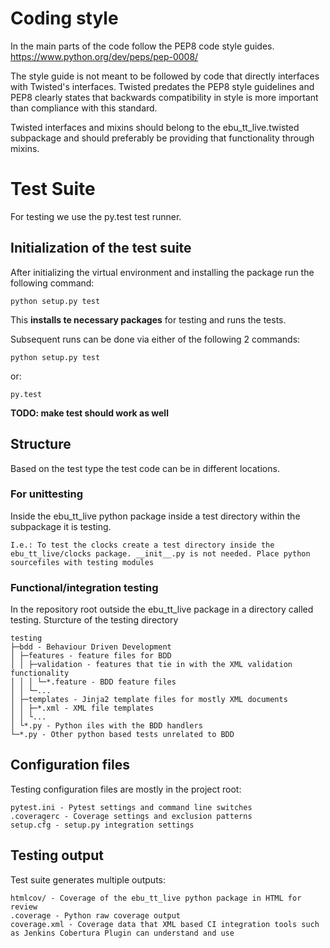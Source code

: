 
Coding style
============

In the main parts of the code follow the PEP8 code style guides.
https://www.python.org/dev/peps/pep-0008/

The style guide is not meant to be followed by code that directly interfaces with Twisted's
interfaces. Twisted predates the PEP8 style guidelines and PEP8 clearly states that backwards
compatibility in style is more important than compliance with this standard.

Twisted interfaces and mixins should belong to the ebu_tt_live.twisted subpackage and
should preferably be providing that functionality through mixins.


Test Suite
==========

For testing we use the py.test test runner.

## Initialization of the test suite

After initializing the virtual environment and installing the package run the following command:

    python setup.py test
    
This **installs te necessary packages** for testing and runs the tests.

Subsequent runs can be done via either of the following 2 commands:

    python setup.py test

or:

    py.test
    
**TODO: make test should work as well**

## Structure

Based on the test type the test code can be in different locations.

### For unittesting

Inside the ebu_tt_live python package inside a test directory within the subpackage it is testing. 

    I.e.: To test the clocks create a test directory inside the ebu_tt_live/clocks package. __init__.py is not needed. Place python sourcefiles with testing modules
    
### Functional/integration testing

In the repository root outside the ebu_tt_live package in a directory called testing.
Sturcture of the testing directory

    testing
    ├─bdd - Behaviour Driven Development
    │ ├─features - feature files for BDD
    │ │ ├─validation - features that tie in with the XML validation functionality
    │ │ │ └─*.feature - BDD feature files
    │ │ └─...
    │ ├─templates - Jinja2 template files for mostly XML documents
    │ │ ├─*.xml - XML file templates
    │ │ └...
    │ └*.py - Python iles with the BDD handlers
    └─*.py - Other python based tests unrelated to BDD


## Configuration files

Testing configuration files are mostly in the project root:

    pytest.ini - Pytest settings and command line switches
    .coveragerc - Coverage settings and exclusion patterns
    setup.cfg - setup.py integration settings
    
## Testing output

Test suite generates multiple outputs:

    htmlcov/ - Coverage of the ebu_tt_live python package in HTML for review
    .coverage - Python raw coverage output
    coverage.xml - Coverage data that XML based CI integration tools such as Jenkins Cobertura Plugin can understand and use
    